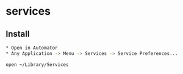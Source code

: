 # services

## Install



```sh
* Open in Automator
* Any Application -> Menu -> Services -> Service Preferences...
```

```sh
open ~/Library/Services
```
